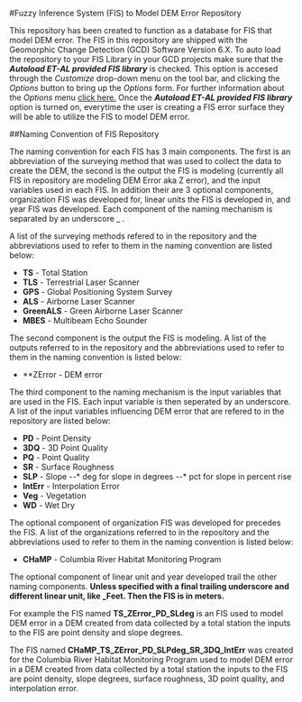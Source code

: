 #Fuzzy Inference System (FIS) to Model DEM Error Repository

This repository has been created to function as a database for FIS that model DEM error. The FIS in this repository are shipped with the Geomorphic Change Detection (GCD) Software Version 6.X. To auto load the repository to your FIS Library in your GCD projects make sure that the **_Autoload ET-AL provided FIS library_** is checked. This option is accesed through the _Customize_ drop-down menu on the tool bar, and clicking the _Options_ button to bring up the _Options_ form. For further information about the _Options_ menu [click here.](http://gcd6help.joewheaton.org/gcd-command-reference/customize-menu/options) Once the **_Autoload ET-AL provided FIS library_** option is turned on, everytime the user is creating a FIS error surface they will be able to utilize the FIS to model DEM error. 

##Naming Convention of FIS Repository

The naming convention for each FIS has 3 main components. The first is an abbreviation of the surveying method that was used to collect the data to create the DEM, the second is the output the FIS is modeling (currently all FIS in repository are modeling DEM Error aka Z error), and the input variables used in each FIS. In addition their are 3 optional components, organization FIS was developed for, linear units the FIS is developed in, and year FIS was developed. Each component of the naming mechanism is separated by an underscore _ . 

A list of the surveying methods refered to in the repository and the abbreviations used to refer to them in the naming convention are listed below:

* **TS** - Total Station
* **TLS** - Terrestrial Laser Scanner
* **GPS** - Global Positioning System Survey
* **ALS** - Airborne Laser Scanner
* **GreenALS** - Green Airborne Laser Scanner
* **MBES** - Multibeam Echo Sounder

The second component is the output the FIS is modeling. A list of the outputs referred to in the repository and the abbreviations used to refer to them in the naming convention is listed below:

* **ZError - DEM error

The third component to the naming mechanism is the input variables that are used in the FIS. Each input variable is then seperated by an underscore. A list of the input variables influencing DEM error that are refered to in the repository are listed below:

* **PD** - Point Density
* **3DQ** - 3D Point Quality
* **PQ** - Point Quality
* **SR** - Surface Roughness
* **SLP** - Slope
--* deg for slope in degrees
--* pct for slope in percent rise
* **IntErr** - Interpolation Error
* **Veg** - Vegetation
* **WD** - Wet Dry

The optional component of organization FIS was developed for precedes the FIS. A list of the organizations referred to in the repository and the abbreviations used to refer to them in the naming convention is listed below:

* **CHaMP** - Columbia River Habitat Monitoring Program

The optional component of linear unit and year developed trail the other naming components. **Unless specified with a final trailing underscore and different linear unit, like _Feet. Then the FIS is in meters.**

For example the FIS named **TS_ZError_PD_SLdeg** is an FIS used to model DEM error in a DEM created from data collected by a total station the inputs to the FIS are point density and slope degrees.

The FIS named **CHaMP_TS_ZError_PD_SLPdeg_SR_3DQ_IntErr** was created for the Columbia River Habitat Monitoring Program used to model DEM error in a DEM created from data collected by a total station the inputs to the FIS are point density, slope degrees, surface roughness, 3D point quality, and interpolation error.




